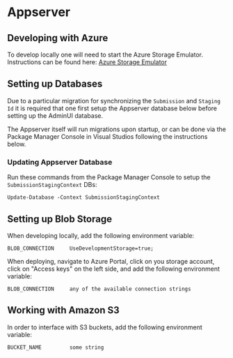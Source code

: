# Appserver

## Developing with Azure

To develop locally one will need to start the Azure Storage Emulator. Instructions can be found
here: [Azure Storage Emulator](https://docs.microsoft.com/en-us/azure/storage/common/storage-use-emulator)

## Setting up Databases

Due to a particular migration for synchronizing the `Submission` and `Staging` `Id` it is required that one
first setup the Appserver database below before setting up the AdminUI database.

The Appserver itself will run migrations upon startup, or can be done via the Package Manager Console in
Visual Studios following the instructions below.

### Updating Appserver Database

Run these commands from the Package Manager Console to setup the `SubmissionStagingContext` DBs:

``` 
Update-Database -Context SubmissionStagingContext
```

## Setting up Blob Storage

When developing locally, add the following environment variable:

```
BLOB_CONNECTION		UseDevelopmentStorage=true;
```

When deploying, navigate to Azure Portal, click on you storage account, click on "Access keys" on the 
left side, and add the following environment variable:

```
BLOB_CONNECTION		any of the available connection strings
```

## Working with Amazon S3

In order to interface with S3 buckets, add the following environment variable:

```
BUCKET_NAME         some string
```
